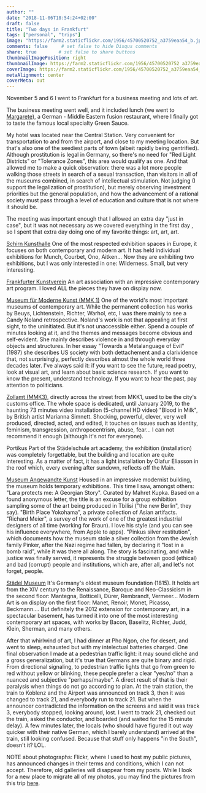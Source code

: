 ```yaml
---
author: ""
date: "2018-11-06T18:54:24+02:00"
draft: false
title: "Two days in Frankfurt"
tags: ["personal", "trips"]
image: "https://farm2.staticflickr.com/1956/45700520752_a3759eaa54_b.jpg"
comments: false     # set false to hide Disqus comments
share: true        # set false to share buttons
thumbnailImagePosition: right
thumbnailImage: https://farm2.staticflickr.com/1956/45700520752_a3759eaa54_b.jpg
coverImage: https://farm2.staticflickr.com/1956/45700520752_a3759eaa54_b.jpg
metaAlignment: center
coverMeta: out
---
```


November 5 and 6 I went to Frankfurt for a business meeting and lots of art.

<!--more-->

The business meeting went well, and it included lunch (we went to [Margarete](http://www.margarete.eu)), a German - Middle Eastern fusion restaurant, where I finally got to taste the famous local specialty Green Sauce.

My hotel was located near the Central Station. Very convenient for transportation to and from the airport, and close to my meeting location. But that's also one of the seediest parts of town (albeit rapidly being gentrified). Although prostitution is legal in Germany, so there's no need for "Red Light Districts" or "Tolerance Zones", this area would qualify as one. And that allowed me to make a quick observation: there was a lot more people walking those streets in search of a sexual transaction, than visitors in all of the museums combined, in search of intellectual stimulation. Not judging (I support the legalization of prostitution), but merely observing investment priorities but the general population, and how the advancement of a rational society must pass through a level of education and culture that is not where it should be.

The meeting was important enough that I allowed an extra day "just in case", but it was not necessary as we covered everything in the first day , so I spent that extra day doing one of my favorite things: art, art, art.

[Schirn Kunsthalle](http://www.schirn.de)
One of the most respected exhibition spaces in Europe, it focuses on both contemporary and modern art. It has held individual exhibitions for Munch, Courbet, Ono, Aitken... Now they are exhibiting two exhibitions, but I was only interested in one: Wilderness. Small, but very interesting.

[Frankfurter Kunstverein](http://www.fkv.de)
An art association with an impressive contemporary art program. I loved ALL the pieces they have on display now.

[Museum für Moderne Kunst (MMK 1)](http://www.mmk-frankfurt.de)
One of the world's most important museums of contemporary art. While the permanent collection has works by Beuys, Lichtenstein, Richter, Warhol, etc, I was there mainly to see a Candy Noland retrospective.
Noland's work is not that appealing at first sight, to the uninitiated. But it's not unaccessible either. Spend a couple of minutes looking at it, and the themes and messages become obvious and self-evident. She mainly describes violence in and through everyday objects and structures. In her essay "Towards a Metalanguage of Evil" (1987) she describes US society with both dettachement and a clarividence that, not surprisingly, perfectly describes almost the whole world three decades later.
I've always said it: if you want to see the future, read poetry, look at visual art, and learn about basic science research. If you want to know the present, understand technology. If you want to hear the past, pay attention to politicians.

[Zollamt (MMK3)](http://www.mmk.art), directly across the street from MKK1, used to be the city's customs office. The whole space is dedicated, until January 2019, to the haunting 73 minutes video installation (5-channel HD video) "Blood in Milk", by British artist Marianna Simnett. Shocking, powerful, clever, very well produced, directed, acted, and edited, it touches on issues such as identity, feminism, transgression, anthropocentrism, abuse, fear... I can not recommend it enough (although it's not for everyone).

Portikus
Part of the Städelschule art academy, the exhibition (installation) was completely forgettable, but the building and location are quite interesting. As a matter of fact, it has a light installation by Olafur Eliasson in the roof which, every evening after sundown, reflects off the Main.

[Museum Angewandte Kunst](http://www.museumangewandtekunst.de)
Housed in an impressive modernist building, the museum holds temporary exhibitions. This time I saw, amongst others:
"Lara protects me: A Georgian Story". Curated by Mahret Kupka. Based on a found anonymous letter, the title is an excuse for a group exhibition sampling some of the art being produced in Tbilisi ("the new Berlin", they say).
"Birth Place Yokohama", a private collection of Asian artifacts.
"Richard Meier", a survey of the work of one of the greatest industrial designers of all time (working for Braun). I love his style (and you can see his influence everywhere, from Apple to apps).
"Pinkus silver restitution", which documents how the museum stole a silver collection from the Jewish family Pinker, after the Nazi regime had fallen, by declaring it "lost in a bomb raid", while it was there all along. The story is fascinating, and while justice was finally served, it represents the struggle between good (ethical) and bad (corrupt) people and institutions, which are, after all, and let's not forget, people.

[Städel Museum](http://www.staedelmuseum.de)
It's Germany's oldest museum foundation (1815). It holds art from the XIV century to the Renaissance, Baroque and Neo-Classicism in the second floor: Mantegna, Botticelli, Dürer, Rembrandt, Vermeer... Modern Art is on display on the first floor: Manet, Renoir, Monet, Picasso, Beckmann.... But definitely the 2012 extension for contemporary art, in a spectacular basement, has turned it into one of the most interesting contemporary art spaces, with works by Bacon, Baselitz, Richter, Judd, Klein, Sherman, and many others.

After that whirlwind of art, I had dinner at Pho Ngon, che for desert, and went to sleep, exhausted but with my intelectual batteries charged.
One final observation I made at a pedestrian traffic light: it may sound cliché and a gross generalization, but it's true that Germans are quite binary and rigid. From directional signaling, to pedestrian traffic lights that go from green to red without yellow or blinking, these people prefer a clear "yes/no" than a nuanced and subjective "perhaps/maybe". A direct result of that is their paralysis when things do not go according to plan. At the train station, the train to Koblenz and the Airport was announced on track 3, then it was changed to track 21, and everybody run to track 21. But when the announcer contradicted the information on the screens and said it was track 3, everybody stopped, looking around, lost. I went to track 21, checked out the train, asked the conductor, and boarded (and waited for the 15 minute delay). A few minutes later, the locals (who should have figured it out way quicker with their native German, which I barely understand) arrived at the train, still looking confused. Because that stuff only happens "in the South", doesn't it? LOL.

NOTE about photographs: Flickr, where I used to host my public pictures, has announced changes in their terms and conditions, which I can not accept. Therefore, old galleries will disappear from my posts. While I look for a new place to migrate all of my photos, you may find the pictures from this trip [here](https://photos.google.com).
